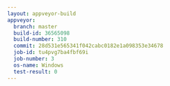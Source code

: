 ```yaml
---
layout: appveyor-build
appveyor:
  branch: master
  build-id: 36565098
  build-number: 310
  commit: 28d531e565341f042cabc0182e1a098353e34678
  job-id: tu4pvg7ba4fbf69i
  job-number: 3
  os-name: Windows
  test-result: 0
---
```

